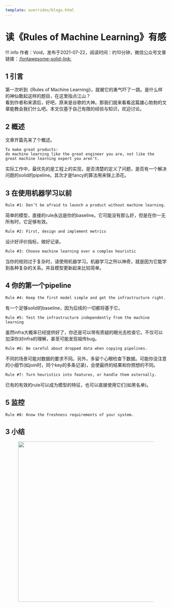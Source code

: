 ```yaml
---
template: overrides/blogs.html
---
```


# 读《Rules of Machine Learning》有感

!!! info 
    作者：Void，发布于2021-07-22，阅读时间：约10分钟，微信公众号文章链接：[:fontawesome-solid-link:](https://mp.weixin.qq.com/s/XwtXpa1hOKrN6fIC-zpyKw)

## 1 引言

第一次听到《Rules of Machine Learning》，就被它的勇气吓了一跳。是什么样的神仙敢起这样的题目，在这里指点江山？  
看到作者和来源后，好吧，原来是谷歌的大神。那我们就来看看这篇雄心勃勃的文章能教会我们什么吧。本文仅基于自己有限的经验与知识，欢迎讨论。

## 2 概述

文章开篇先来了个概述。

```
To make great products:
do machine learning like the great engineer you are, not like the great machine learning expert you aren’t.
```

实际工作中，最优先的是工程上的实现，是否清楚的定义了问题，是否有一个解决问题的solid的pipeline。其次才是fancy的算法用来锦上添花。  

## 3 在使用机器学习以前

```
Rule #1: Don’t be afraid to launch a product without machine learning.
```

简单的模型，直接的rule永远是你的baseline。它可能没有那么好，但是在你一无所有时，它足够有效。

```
Rule #2: First, design and implement metrics
```

设计好评价指标，做好记录。

```
Rule #3: Choose machine learning over a complex heuristic
```

当你的规则过于复杂时，请使用机器学习。机器学习之所以神奇，就是因为它能学到各种复杂的关系。并且模型更新起来比较简单。

## 4 你的第一个pipeline

```
Rule #4: Keep the first model simple and get the infrastructure right.
```

有一个足够solid的baseline，因为后续的一切都将基于它。

```
Rule #5: Test the infrastructure independently from the machine learning
```

虽然infra大概率已经提供好了，你还是可以带有质疑的眼光去检查它。不仅可以加深你对infra的理解，甚至可能发现祖传bug。

```
Rule #6: Be careful about dropped data when copying pipelines.
```

不同的场景可能对数据的要求不同。另外，多留个心眼检查下数据。可能你没注意的小细节(如join时，同个key的多条记录)，会使最终的结果和你预想的不同。

```
Rule #7: Turn heuristics into features, or handle them externally.
```

已有的有效的rule可以成为模型的特征，也可以直接使用它们(如黑名单)。

## 5 监控

```
Rule #8: Know the freshness requirements of your system.
```



## 3 小结


<figure>
  <img src="https://cdn.jsdelivr.net/gh/BulletTech2021/Pics/2021-6-14/1623639526512-1080P%20(Full%20HD)%20-%20Tail%20Pic.png" width="500" />
</figure>

